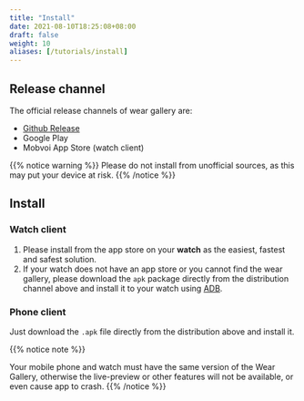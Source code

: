 ```yaml
---
title: "Install"
date: 2021-08-10T18:25:08+08:00
draft: false
weight: 10
aliases: [/tutorials/install]
---
```


## Release channel

The official release channels of wear gallery are:

- [Github Release](https://github.com/ichenhe/wear-gallery/releases)
- Google Play
- Mobvoi App Store (watch client)

{{% notice warning %}}
Please do not install from unofficial sources, as this may put your device at risk.
{{% /notice %}}

## Install

### Watch client

1. Please install from the app store on your **watch** as the easiest, fastest and safest solution.
2. If your watch does not have an app store or you cannot find the wear gallery, please download the `apk` package directly from the distribution channel above and install it to your watch using [ADB](https://developer.android.com/studio/releases/platform-tools).

### Phone client

Just download the  `.apk` file directly from the distribution above and install it.

{{% notice note %}}

Your mobile phone and watch must have the same version of the Wear Gallery, otherwise the live-preview or other features will not be available, or even cause app to crash.
{{% /notice %}}